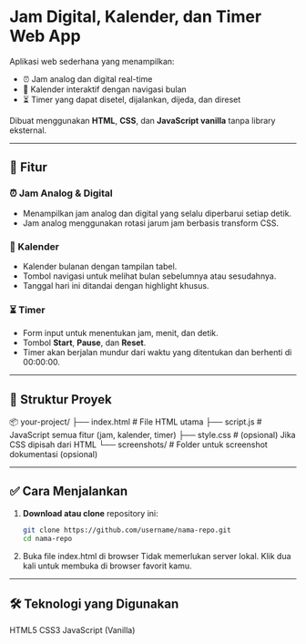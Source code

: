 # Jam Digital, Kalender, dan Timer Web App

Aplikasi web sederhana yang menampilkan:
- ⏰ Jam analog dan digital real-time
- 📅 Kalender interaktif dengan navigasi bulan
- ⏳ Timer yang dapat disetel, dijalankan, dijeda, dan direset

Dibuat menggunakan **HTML**, **CSS**, dan **JavaScript vanilla** tanpa library eksternal.

---

## 🚀 Fitur

### ⏰ Jam Analog & Digital
- Menampilkan jam analog dan digital yang selalu diperbarui setiap detik.
- Jam analog menggunakan rotasi jarum jam berbasis transform CSS.

### 📅 Kalender
- Kalender bulanan dengan tampilan tabel.
- Tombol navigasi untuk melihat bulan sebelumnya atau sesudahnya.
- Tanggal hari ini ditandai dengan highlight khusus.

### ⏳ Timer
- Form input untuk menentukan jam, menit, dan detik.
- Tombol **Start**, **Pause**, dan **Reset**.
- Timer akan berjalan mundur dari waktu yang ditentukan dan berhenti di 00:00:00.

---

<!-- ## 🖥️ Tampilan (Preview)
> *(Tambahkan gambar ke folder `screenshots/` jika tersedia)*

| Jam Digital & Analog | Kalender | Timer |
|----------------------|----------|-------|
| ![Jam Preview](./screenshots/jam.png) | ![Kalender Preview](./screenshots/kalender.png) | ![Timer Preview](./screenshots/timer.png) |

--- -->

## 📁 Struktur Proyek

📦 your-project/
├── index.html # File HTML utama
├── script.js # JavaScript semua fitur (jam, kalender, timer)
├── style.css # (opsional) Jika CSS dipisah dari HTML
└── screenshots/ # Folder untuk screenshot dokumentasi (opsional)


---

## ✅ Cara Menjalankan

1. **Download atau clone** repository ini:
   ```bash
   git clone https://github.com/username/nama-repo.git
   cd nama-repo

2. Buka file index.html di browser
    Tidak memerlukan server lokal. Klik dua kali untuk membuka di browser favorit kamu.

---

## 🛠️ Teknologi yang Digunakan

HTML5
CSS3
JavaScript (Vanilla)